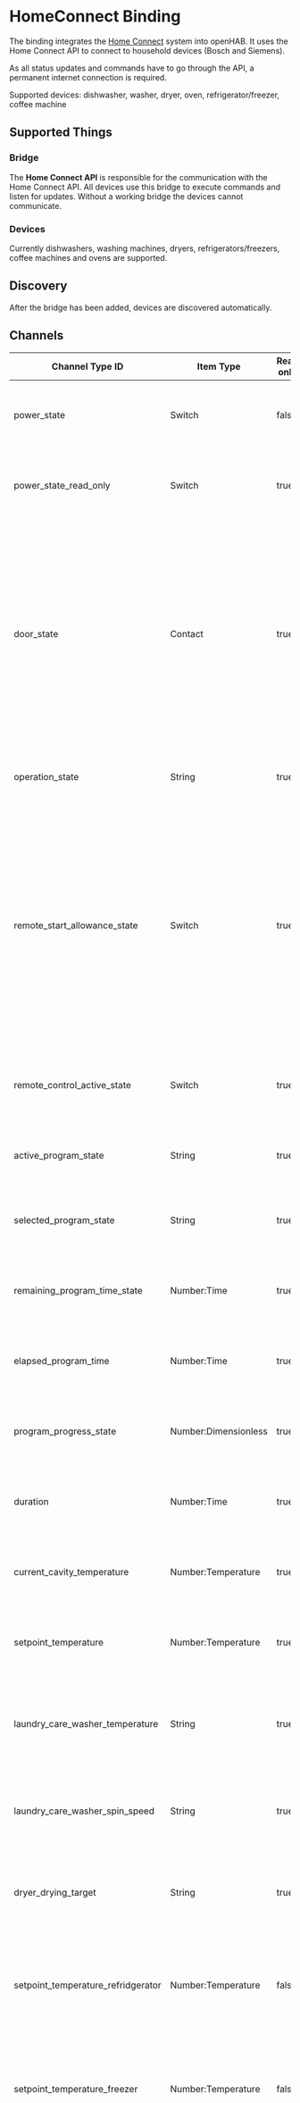 # HomeConnect Binding

The binding integrates the [Home Connect](https://www.home-connect.com/) system into openHAB.
It uses the Home Connect API to connect to household devices (Bosch and Siemens). 

As all status updates and commands have to go through the API, a permanent internet connection is required.

Supported devices: dishwasher, washer, dryer, oven, refrigerator/freezer, coffee machine

## Supported Things

### Bridge

The __Home Connect API__ is responsible for the communication with the Home Connect API. All devices use this bridge to execute commands and listen for updates. Without a working bridge the devices cannot communicate.

### Devices

Currently dishwashers, washing machines, dryers, refrigerators/freezers, coffee machines and ovens are supported.

## Discovery

After the bridge has been added, devices are discovered automatically.


## Channels

| Channel Type ID | Item Type    | Read only | Description  | Available on thing |
| --------------- | ------------ | --------- | ------------ | ------------------ |
| power_state | Switch | false | This setting describes the current power state of the home appliance. | dishwasher | 
| power_state_read_only | Switch | true | This setting describes the current power state of the home appliance (read only). | oven | 
| door_state | Contact | true | This status describes the state of the door of the home appliance. A change of that status is either triggered by the user operating the home appliance locally (i.e. opening/closing door) or automatically by the home appliance (i.e. locking the door). | dishwasher, washer, dryer, oven, refrigerator/freezer, coffeemaker | 
| operation_state | String | true | This status describes the operation state of the home appliance. | dishwasher, washer, dryer, oven, coffeemaker | 
| remote_start_allowance_state | Switch | true  | This status indicates whether the remote program start is enabled. This can happen due to a programmatic change (only disabling), or manually by the user changing the flag locally on the home appliance, or automatically after a certain duration - usually 24 hours. | dishwasher, washer, dryer, oven, coffeemaker | 
| remote_control_active_state | Switch | true  | This status indicates whether the allowance for remote controlling is enabled. | dishwasher, washer, dryer, oven | 
| active_program_state | String | true  | This status describes the active program of the home appliance. | dishwasher, washer, dryer, oven, coffeemaker | 
| selected_program_state | String | true | This status describes the selected program of the home appliance. | dishwasher, washer, dryer, oven, coffeemaker | 
| remaining_program_time_state | Number:Time | true | This status indicates the remaining program time of the home appliance. | dishwasher, washer, dryer, oven | 
| elapsed_program_time | Number:Time | true | This status indicates the elapsed program time of the home appliance. | oven | 
| program_progress_state | Number:Dimensionless | true | This status describes the program progress of the home appliance. | dishwasher, washer, dryer, oven, coffeemaker | 
| duration | Number:Time | true | This status describes the duration of the program of the home appliance. | oven | 
| current_cavity_temperature | Number:Temperature | true | This status describes the current cavity temperature of the home appliance. | oven | 
| setpoint_temperature | Number:Temperature | true | This status describes the setpoint/target temperature of the home appliance. | oven | 
| laundry_care_washer_temperature | String | true | This status describes describes the temperature of the washing program of the home appliance. | washer | 
| laundry_care_washer_spin_speed | String | true | This status defines the spin speed of a washer program of the home appliance. | washer | 
| dryer_drying_target | String | true | This status defines the desired dryness of a program of the home appliance. | dryer | 
| setpoint_temperature_refridgerator | Number:Temperature | false | Target temperature of the refrigerator compartment (Range depends on appliance - common range 2 to 8°C). | refrigerator/freezer | 
| setpoint_temperature_freezer | Number:Temperature | false | Target temperature of the freezer compartment (Range depends on appliance - common range -16 to -24°C). | refrigerator/freezer | 
| super_mode_refrigerator | Switch | true | The setting has no impact on setpoint temperatures but will make the fridge compartment cool to the lowest possible temperature until it is disabled by the manually by the customer or by the HA because of a timeout. | refrigerator/freezer | 
| super_mode_freezer | Switch | true | This setting has no impact on setpoint temperatures but will make the freezer compartment cool to the lowest possible temperature until it is disabled by the manually by the customer or by the home appliance because of a timeout. | refrigerator/freezer | 
            
## Thing Configuration

### Configuring the __Home Connect API__ Bridge


#### Physical appliance

##### 1. Preconditions

1. Please create an account at [Home Connect](https://www.home-connect.com/) and add your physical appliance to your account.
2. Test the connection to your physical appliance via mobile app ([Apple App Store (iOS) ](https://itunes.apple.com/de/app/home-connect-app/id901397789?mt=8) or [Google Play Store (Android)](https://play.google.com/store/apps/details?id=com.bshg.homeconnect.android.release)).

##### 2. Create oAuth2 tokens (Device Flow)

1. Create an account at [https://developer.home-connect.com](https://developer.home-connect.com) and login.
2. Create an application at [https://developer.home-connect.com/applications](https://developer.home-connect.com/applications)
    * _Application ID_: e.g. `openhab-binding`
    * _OAuth Flow_: Device Flow
    * _Home Connect User Account for Testing_: the associated user account email from [Home Connect](https://www.home-connect.com/) **_Please don't use your developer account username_**
3. Now you should see the client id and secret of the application. Please save them for later.
4. Use `curl` or equivalent method to start the authorization. Please replace `[client id]` with your application client id.

Curl call:

```
curl -X POST \
  https://api.home-connect.com/security/oauth/device_authorization \
  -H 'Cache-Control: no-cache' \
  -H 'Content-Type: application/x-www-form-urlencoded' \
  -d 'client_id=[client id]&scope=IdentifyAppliance%20Monitor%20Settings'
```

Response:

```
{
    "expires_in": 300,
    "device_code": "xxxxx-yyy-44fa-ff5-5b82c6348",
    "user_code": "0123-4567",
    "verification_uri": "https://verify.home-connect.com",
    "interval": 5,
    "verification_uri_complete": "https://verify.home-connect.com?user_code=0123-4567"
}
```

Please save the `device_code` and the `verification_uri_complete` for later use.

5. Open the `verification_uri_complete` link in a web browser. You can now login with your [Home Connect](https://www.home-connect.com/) account and grant access. **_Please don't use your developer account credentials**
6. Use `curl` or equivalent method to get the oAuth token. Please replace `[client id]` and `[client secret]` with your application credentials. For `[device code]` use response data from step 4. 

Curl call:

```
curl -X POST \
  https://api.home-connect.com/security/oauth/token \
  -H 'Cache-Control: no-cache' \
  -H 'Content-Type: application/x-www-form-urlencoded' \
  -d 'client_id=[client id]&client_secret=[client secret]&grant_type=device_code&device_code=[device code]'
```

Response:

```
{
    "id_token": "xyz",
    "access_token": "abc",
    "expires_in": 86400,
    "scope": "IdentifyAppliance Monitor Settings",
    "refresh_token": "123456",
    "token_type": "Bearer"
}
```

Please save `refresh_token` for later use in Paper UI. According to the API documentation the token expires if it wasn't used within 2 months. These means once setup, the configuration should work without recreating tokens manually.

##### 3. Setup Paper UI

The Home Connect bridge can be configured in the Paper UI as follows:

1. Go to Inbox > Choose Binding and add a new "HomeConnect Binding".
2. Enter
    * __client id:__ your application client id
    * __client secret:__ your application client secret
    * __simulator:__ false
    * __refresh token:__ token from previous step
3. That's it! Now you can use autodiscovery to add devices.

#### Simulator

The Home Connect developer site allows you to use simulated appliances. You can control them at https://developer.home-connect.com/simulator/dishwasher.

1. Create an account at [https://developer.home-connect.com](https://developer.home-connect.com) and login.
2. Open [https://developer.home-connect.com/applications](https://developer.home-connect.com/applications) and save the client id from the default application: "API Web Client" for later use.
3. Setup bridge at Paper UI
    1. Go to Inbox > Choose Binding and add a new "HomeConnect Binding".
    2. Enter
        * __client id:__ id from 2. step
        * __client secret:__ leave blank
        * __simulator:__ true
        * __refresh token:__ leave blank
    3. That's it! Now you can use autodiscovery to add devices.

## Examples: File based configuration

If you prefer to configure everything via file instead of PaperUI, here are some examples.

### things/homeconnect.things

```
// simulator bridge
Bridge homeconnect:api_bridge:simulator_api_bridge "Home Connect API (Simulator)" [ clientId="1234", simulator=true] {
    // Thing configurations
    Thing dishwasher dishwasher1 "Dishwasher (Simulator)"  [ haId="SIEMENS-HCS02DWH1-6F2FC400C1EA4A" ]
    Thing washer washer1 "Washer (Simulator)"  [ haId="SIEMENS-HCS03WCH1-1F35EC2BE34A0F" ]
    Thing fridgefreezer fridge1 "Fridge Freezer (Simulator)"  [ haId="SIEMENS-HCS05FRF1-7B3FA5EB3D885B" ]
    Thing oven oven1 "Oven (Simulator)"  [ haId="BOSCH-HCS01OVN1-2132B6FA25BA21" ]
    Thing dryer dryer1 "Dryer (Simulator)"  [ haId="BOSCH-HCS04DYR1-3921C766AD5BAF" ]
    Thing coffeemaker coffee1 "Coffee machine (Simulator)"  [ haId="BOSCH-HCS06COM1-2140A8821AE7AB" ]
}

// real device bridge
Bridge homeconnect:api_bridge:api_bridge "Home Connect API" [ clientId="1234", clientSecret="1234", refreshToken="1234", simulator=false] {
    // Thing configurations
    Thing dishwasher siemensdishwasher "Siemens Dishwasher"  [ haId="SIEMENS-SNXXXXXXTE-XXXXXXXXXXBF" ]
}
```

### items/homeconnect.items

```
// dishwasher
Switch                 DishwasherSimulator_PowerState                  "Power State"                       {channel="homeconnect:dishwasher:dishwasher1:power_state"}
Contact                DishwasherSimulator_DoorState                   "Door State"                        {channel="homeconnect:dishwasher:dishwasher1:door_state"}
String                 DishwasherSimulator_OperationState              "Operation State"                   {channel="homeconnect:dishwasher:dishwasher1:operation_state"}
Switch                 DishwasherSimulator_RemoteStartAllowanceState   "Remote Start Allowance State"      {channel="homeconnect:dishwasher:dishwasher1:remote_start_allowance_state"}
Switch                 DishwasherSimulator_RemoteControlActiveState    "Remote Control Activation State"   {channel="homeconnect:dishwasher:dishwasher1:remote_control_active_state"}
String                 DishwasherSimulator_SelectedProgramState        "Selected Program"                  {channel="homeconnect:dishwasher:dishwasher1:selected_program_state"}
String                 DishwasherSimulator_ActiveProgramState          "Active Program"                    {channel="homeconnect:dishwasher:dishwasher1:active_program_state"}
Number:Time            DishwasherSimulator_RemainingProgramTimeState   "Remaining program time"            {channel="homeconnect:dishwasher:dishwasher1:remaining_program_time_state"}
Number:Dimensionless   DishwasherSimulator_ProgramProgressState        "Progress State"                    {channel="homeconnect:dishwasher:dishwasher1:program_progress_state"}

// dryer
Contact                DryerSimulator_DoorState                   "Door State"                        {channel="homeconnect:dryer:dryer1:door_state"}
String                 DryerSimulator_OperationState              "Operation State"                   {channel="homeconnect:dryer:dryer1:operation_state"}
Switch                 DryerSimulator_RemoteStartAllowanceState   "Remote Start Allowance State"      {channel="homeconnect:dryer:dryer1:remote_start_allowance_state"}
Switch                 DryerSimulator_RemoteControlActiveState    "Remote Control Activation State"   {channel="homeconnect:dryer:dryer1:remote_control_active_state"}
String                 DryerSimulator_ActiveProgramState          "Active Program"                    {channel="homeconnect:dryer:dryer1:active_program_state"}
String                 DryerSimulator_SelectedProgramState        "Selected Program"                  {channel="homeconnect:dryer:dryer1:selected_program_state"}
String                 DryerSimulator_DryerDryingTarget           "Drying target"                     {channel="homeconnect:dryer:dryer1:dryer_drying_target"}
Number:Time            DryerSimulator_RemainingProgramTimeState   "Remaining program time"            {channel="homeconnect:dryer:dryer1:remaining_program_time_state"}
Number:Dimensionless   DryerSimulator_ProgramProgressState        "Progress State"                    {channel="homeconnect:dryer:dryer1:program_progress_state"}

// fridge/freezer
Contact              FridgeFreezerSimulator_DoorState                          "Door State"                 {channel="homeconnect:fridgefreezer:fridge1:door_state"}
Number:Temperature   FridgeFreezerSimulator_SetpointTemperatureRefridgerator   "Refrigerator temperature"   {channel="homeconnect:fridgefreezer:fridge1:setpoint_temperature_refridgerator"}
Switch               FridgeFreezerSimulator_SuperModeRefrigerator              "Refrigerator super mode"    {channel="homeconnect:fridgefreezer:fridge1:super_mode_refrigerator"}
Number:Temperature   FridgeFreezerSimulator_SetpointTemperatureFreezer         "Freezer temperature"        {channel="homeconnect:fridgefreezer:fridge1:setpoint_temperature_freezer"}
Switch               FridgeFreezerSimulator_SuperModeFreezer                   "Freezer super mode"         {channel="homeconnect:fridgefreezer:fridge1:super_mode_freezer"}

// oven
Switch                 OvenSimulator_PowerState                     "Power State"                       {channel="homeconnect:oven:oven1:power_state"}
Contact                OvenSimulator_DoorState                      "Door State"                        {channel="homeconnect:oven:oven1:door_state"}
String                 OvenSimulator_OperationState                 "Operation State"                   {channel="homeconnect:oven:oven1:operation_state"}
Switch                 OvenSimulator_RemoteStartAllowanceState      "Remote Start Allowance State"      {channel="homeconnect:oven:oven1:remote_start_allowance_state"}
Switch                 OvenSimulator_RemoteControlActiveState       "Remote Control Activation State"   {channel="homeconnect:oven:oven1:remote_control_active_state"}
String                 OvenSimulator_ActiveProgramState             "Active Program"                    {channel="homeconnect:oven:oven1:active_program_state"}
String                 OvenSimulator_SelectedProgramState           "Selected Program"                  {channel="homeconnect:oven:oven1:selected_program_state"}
Number:Time            OvenSimulator_RemainingProgramTimeState      "Remaining program time"            {channel="homeconnect:oven:oven1:remaining_program_time_state"}
Number:Dimensionless   OvenSimulator_ProgramProgressState           "Progress State"                    {channel="homeconnect:oven:oven1:program_progress_state"}
Number:Temperature     OvenSimulator_OvenCurrentCavityTemperature   "Cavity Temperature"                {channel="homeconnect:oven:oven1:oven_current_cavity_temperature"}
Number:Time            OvenSimulator_ElapsedProgramTime             "Elapsed Program Time"              {channel="homeconnect:oven:oven1:elapsed_program_time"}
Number:Temperature     OvenSimulator_SetpointTemperature            "Setpoint Temperature"              {channel="homeconnect:oven:oven1:setpoint_temperature"}
Number:Time            OvenSimulator_Duration                       "Selected duration"                 {channel="homeconnect:oven:oven1:duration"}

// washer
Contact                WasherSimulator_DoorState                      "Door State"                        {channel="homeconnect:washer:washer1:door_state"}
String                 WasherSimulator_OperationState                 "Operation State"                   {channel="homeconnect:washer:washer1:operation_state"}
Switch                 WasherSimulator_RemoteStartAllowanceState      "Remote Start Allowance State"      {channel="homeconnect:washer:washer1:remote_start_allowance_state"}
Switch                 WasherSimulator_RemoteControlActiveState       "Remote Control Activation State"   {channel="homeconnect:washer:washer1:remote_control_active_state"}
String                 WasherSimulator_ActiveProgramState             "Active Program"                    {channel="homeconnect:washer:washer1:active_program_state"}
String                 WasherSimulator_SelectedProgramState           "Selected Program"                  {channel="homeconnect:washer:washer1:selected_program_state"}
Number:Time            WasherSimulator_RemainingProgramTimeState      "Remaining program time"            {channel="homeconnect:washer:washer1:remaining_program_time_state"}
Number:Dimensionless   WasherSimulator_ProgramProgressState           "Progress State"                    {channel="homeconnect:washer:washer1:program_progress_state"}
String                 WasherSimulator_LaundryCareWasherTemperature   "Washing Program Temperature"       {channel="homeconnect:washer:washer1:laundry_care_washer_temperature"}
String                 WasherSimulator_LaundryCareWasherSpinSpeed     "Spin Speed"                        {channel="homeconnect:washer:washer1:laundry_care_washer_spin_speed"}

// coffee machine
Contact                BOSCHCoffeeMakerSimulatorBOSCHHCS06COM12140A8821AE7AB_DoorState                   "Door State"                     {channel="homeconnect:CoffeeMaker:BOSCH-HCS06COM1-2140A8821AE7AB:door_state"}
String                 BOSCHCoffeeMakerSimulatorBOSCHHCS06COM12140A8821AE7AB_OperationState              "Operation State"                {channel="homeconnect:CoffeeMaker:BOSCH-HCS06COM1-2140A8821AE7AB:operation_state"}
Switch                 BOSCHCoffeeMakerSimulatorBOSCHHCS06COM12140A8821AE7AB_RemoteStartAllowanceState   "Remote Start Allowance State"   {channel="homeconnect:CoffeeMaker:BOSCH-HCS06COM1-2140A8821AE7AB:remote_start_allowance_state"}
String                 BOSCHCoffeeMakerSimulatorBOSCHHCS06COM12140A8821AE7AB_SelectedProgramState        "Selected Program"               {channel="homeconnect:CoffeeMaker:BOSCH-HCS06COM1-2140A8821AE7AB:selected_program_state"}
String                 BOSCHCoffeeMakerSimulatorBOSCHHCS06COM12140A8821AE7AB_ActiveProgramState          "Active Program"                 {channel="homeconnect:CoffeeMaker:BOSCH-HCS06COM1-2140A8821AE7AB:active_program_state"}
Number:Dimensionless   BOSCHCoffeeMakerSimulatorBOSCHHCS06COM12140A8821AE7AB_ProgramProgressState        "Progress State"                 {channel="homeconnect:CoffeeMaker:BOSCH-HCS06COM1-2140A8821AE7AB:program_progress_state"}
```


